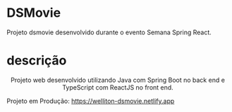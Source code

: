 # DSMovie
Projeto dsmovie desenvolvido durante o evento Semana Spring React. 

# descrição
<p align="center">Projeto web desenvolvido utilizando Java com Spring Boot no back end e TypeScript com ReactJS no front end.</p>

Projeto em Produção: https://welliton-dsmovie.netlify.app